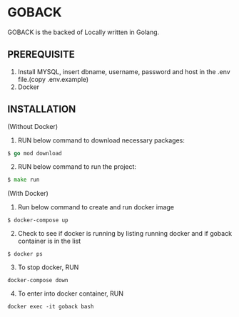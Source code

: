 # GOBACK

GOBACK is the backed of Locally written in Golang. 

## PREREQUISITE

1. Install MYSQL, insert dbname, username, password and host in the .env file.(copy .env.example) 
2. Docker

## INSTALLATION

(Without Docker)

1. RUN below command to download necessary packages:

```go
$ go mod download
```

2. RUN below command to run the project:
```go
$ make run
```

(With Docker)

1. Run below command to create and run docker image
```docker
$ docker-compose up
```

2. Check to see if docker is running by listing running docker and if goback container is in the list
```docker
$ docker ps
```

3. To stop docker, RUN
```
docker-compose down
```

4. To enter into docker container, RUN
```docker
docker exec -it goback bash
```